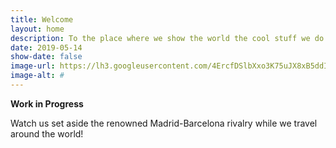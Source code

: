 ```yaml
---
title: Welcome
layout: home
description: To the place where we show the world the cool stuff we do!.
date: 2019-05-14
show-date: false
image-url: https://lh3.googleusercontent.com/4ErcfDSlbXxo3K75uJX8xB5ddInEXfO02ccFFajKzQ_MQxbhhzdlB-gs1h9cnJBCKPhV83fX67DWgYX0gOe-XlJshssYLvRtdyU3gMReXXLvUl-1LjwAs0QL_e3P_26J5NqkZZrFSAGjcOMvbRnobaN6ciQ7R1vjeXcSrpg8Ti9JgRW47QJWURGyXw5G4tEIKvJDVNsUbHMiSmLxG8OqPg9RlMYQTOjh_l4TJEktACcbbEC8OWCxKmmbSaN3MzfhIKY_7jeODxPnVJ_9THav2b18J_jXky4xgTzFTJtnBbg7oPQYS_O8Jw0UzXBhNPLAfiL8vwairA5QGTedMYHGeab68sGAHjhdCEojplhwaPt8iR5qO-PAiLWsd5fvFuWcP5TaHXr8qPt8KkbXM9IonNA_-Nr49gfyvViCs_lTqYTb_kbe3OmF43Vfh8GvD9qTHucpOmPBUtGGMraC6QV34oDL6tUBynfLbDAf7nitr4o6mQz0fJ827cSmgsWdsUbrudZBSsKGA0PX2xGGXdo1CZxyYHZsW00Wn8TYoRGeC93Y2PYbZyrNnqkJAx6UFl5D54NNbYrIlqiU7hMdaoZdCdUmFozvOprMvtuRte3owWmDV3XKzIXM9Cx1c-UUhsg5fHrHO8uLsf9YvQOi_XbDOetSZvm906bVT3OU-TPl2o2DkukeJHvvU2r6UlYdYiAzHtMwJlZ1rmqOnxZP0tIxhW7p=w1197-h798-no
image-alt: #
---
```


**Work in Progress**

Watch us set aside the renowned Madrid-Barcelona rivalry while we travel around the world!


